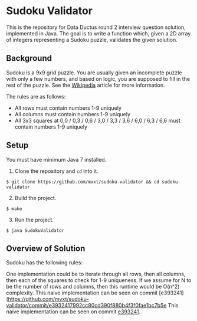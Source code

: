 # Sudoku Validator

This is the repository for Data Ductus round 2 interview question solution, implemented in Java. The goal is to write a function which, given a 2D array of integers representing a Sudoku puzzle, validates the given solution.

## Background
Sudoku is a 9x9 grid puzzle. You are usually given an incomplete puzzle with only a few numbers, and based on logic, you are supposed to fill in the rest of the puzzle. See the [Wikipedia](https://en.wikipedia.org/wiki/Sudoku) article for more information.

The rules are as follows:
- All rows must contain numbers 1-9 uniquely
- All columns must contain numbers 1-9 uniquely
- All 3x3 squares at 0,0 / 0,3 / 0,6 / 3,0 / 3,3 / 3,6 / 6,0 / 6,3 / 6,6 must contain numbers 1-9 uniquely

## Setup
You must have minimum Java 7 installed.

1. Clone the repository and `cd` into it.
```
$ git clone https://github.com/mvxt/sudoku-validator && cd sudoku-validator
```

2. Build the project.
```
$ make
```

3. Run the project.
```
$ java SudokuValidator
```

## Overview of Solution
Sudoku has the following rules: 

One implementation could be to iterate through all rows, then all columns, then each of the squares to check for 1-9 uniqueness. If we assume for N to be the number of rows and columns, then this runtime would be O(n^2) complexity. This naive implementation can be seen on commit [e393241](https://github.com/mvxt/sudoku-validator/commit/e3932417992cc80cd390f880b4f3f0fae1bc7b5e This naive implementation can be seen on commit [e393241](https://github.com/mvxt/sudoku-validator/commit/e3932417992cc80cd390f880b4f3f0fae1bc7b5e.). 

